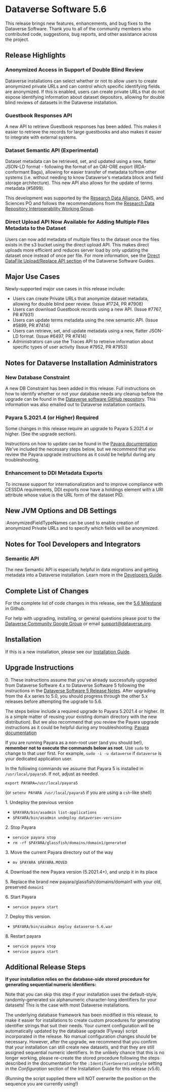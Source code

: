 # Dataverse Software 5.6

This release brings new features, enhancements, and bug fixes to the Dataverse Software. Thank you to all of the community members who contributed code, suggestions, bug reports, and other assistance across the project.

## Release Highlights

### Anonymized Access in Support of Double Blind Review

Dataverse installations can select whether or not to allow users to create anonymized private URLs and can control which specific identifying fields are anonymized. If this is enabled, users can create private URLs that do not expose identifying information about dataset depositors, allowing for double blind reviews of datasets in the Dataverse installation.

### Guestbook Responses API

A new API to retrieve Guestbook responses has been added. This makes it easier to retrieve the records for large guestbooks and also makes it easier to integrate with external systems.

### Dataset Semantic API (Experimental)

Dataset metadata can be retrieved, set, and updated using a new, flatter JSON-LD format - following the format of an OAI-ORE export (RDA-conformant Bags), allowing for easier transfer of metadata to/from other systems (i.e. without needing to know Dataverse's metadata block and field storage architecture). This new API also allows for the update of terms metadata (#5899).

This development was supported by the [Research Data Alliance](https://rd-alliance.org), DANS, and Sciences PO and follows the recommendations from the [Research Data Repository Interoperability Working Group](http://dx.doi.org/10.15497/RDA00025).

### Direct Upload API Now Available for Adding Multiple Files Metadata to the Dataset

Users can now add metadata of multiple files to the dataset once the files exists in the s3 bucket using the direct upload API. This makes direct uploads more efficient and reduces server load by only updating the dataset once instead of once per file. For more information, see the [Direct DataFile Upload/Replace API section](https://guides.dataverse.org/en/5.6/developers/s3-direct-upload-api.html) of the Dataverse Software Guides.

## Major Use Cases

Newly-supported major use cases in this release include:

- Users can create Private URLs that anonymize dataset metadata, allowing for double blind peer review. (Issue #1724, PR #7908)
- Users can download Guestbook records using a new API. (Issue #7767, PR #7931)
- Users can update terms metadata using the new semantic API. (Issue #5899, PR #7414)
- Users can retrieve, set, and update metadata using a new, flatter JSON-LD format. (Issue #6497, PR #7414)
- Administrators can use the Traces API to retreive information about specific types of user activity  (Issue #7952, PR #7953)

## Notes for Dataverse Installation Administrators

### New Database Constraint

A new DB Constraint has been added in this release. Full instructions on how to identify whether or not your database needs any cleanup before the upgrade can be found in the [Dataverse software GitHub repository](https://github.com/IQSS/dataverse/blob/develop/scripts/issues/7451/PRE-RELEASE-INFO.txt). This information was also emailed out to Dataverse installation contacts.

### Payara 5.2021.4 (or Higher) Required

Some changes in this release require an upgrade to Payara 5.2021.4 or higher. (See the upgrade section).

Instructions on how to update can be found in the [Payara documentation](https://docs.payara.fish/community/docs/5.2021.4/documentation/user-guides/upgrade-payara.html) We've included the necessary steps below, but we recommend that you review the Payara upgrade instructions as it could be helpful during any troubleshooting.

### Enhancement to DDI Metadata Exports

To increase support for internationalization and to improve compliance with CESSDA requirements, DDI exports now have a holdings element with a URI attribute whose value is the URL form of the dataset PID.

## New JVM Options and DB Settings

:AnonymizedFieldTypeNames can be used to enable creation of anonymized Private URLs and to specify which fields will be anonymized.

## Notes for Tool Developers and Integrators

### Semantic API

The new Semantic API is especially helpful in data migrations and getting metadata into a Dataverse installation. Learn more in the [Developers Guide](https://guides.dataverse.org/en/5.6/developers/).

## Complete List of Changes

For the complete list of code changes in this release, see the [5.6 Milestone](https://github.com/IQSS/dataverse/milestone/97?closed=1) in Github.

For help with upgrading, installing, or general questions please post to the [Dataverse Community Google Group](https://groups.google.com/forum/#!forum/dataverse-community) or email support@dataverse.org.

## Installation

If this is a new installation, please see our [Installation Guide](https://guides.dataverse.org/en/5.6/installation/).

## Upgrade Instructions

0\. These instructions assume that you've already successfully upgraded from Dataverse Software 4.x to Dataverse Software 5 following the instructions in the [Dataverse Software 5 Release Notes](https://github.com/IQSS/dataverse/releases/tag/v5.0). After upgrading from the 4.x series to 5.0, you should progress through the other 5.x releases before attempting the upgrade to 5.6.

The steps below include a required upgrade to Payara 5.2021.4 or higher. (It is a simple matter of reusing your existing domain directory with the new distribution). But we also recommend that you review the Payara upgrade instructions as it could be helpful during any troubleshooting: [Payara documentation](https://docs.payara.fish/community/docs/5.2021.4/documentation/user-guides/upgrade-payara.html)


If you are running Payara as a non-root user (and you should be!), **remember not to execute the commands below as root**. Use `sudo` to change to that user first. For example, `sudo -i -u dataverse` if `dataverse` is your dedicated application user.  

In the following commands we assume that Payara 5 is installed in `/usr/local/payara5`. If not, adjust as needed.

`export PAYARA=/usr/local/payara5`

(or `setenv PAYARA /usr/local/payara5` if you are using a `csh`-like shell)

1\. Undeploy the previous version 

- `$PAYARA/bin/asadmin list-applications`
- `$PAYARA/bin/asadmin undeploy dataverse<-version>`


2\. Stop Payara

- `service payara stop`
- `rm -rf $PAYARA/glassfish/domains/domain1/generated`

3\. Move the current Payara directory out of the way

- `mv $PAYARA $PAYARA.MOVED`

4\. Download the new Payara version (5.2021.4+), and unzip it in its place

5\. Replace the brand new payara/glassfish/domains/domain1 with your old, preserved `domain1`

6\. Start Payara

- `service payara start`
  
7\. Deploy this version.

- `$PAYARA/bin/asadmin deploy dataverse-5.6.war`

8\. Restart payara

- `service payara stop`
- `service payara start`

## Additional Release Steps

**If your installation relies on the database-side stored procedure for generating sequential numeric identifiers:**

Note that you can skip this step if your installation uses the default-style, randomly-generated six alphanumeric character-long identifiers for your datasets! This is the case with most Dataverse installations.

The underlying database framework has been modified in this release, to make it easier for installations  to create custom procedures for generating identifier strings that suit their needs. Your current configuration will  be automatically updated by the database upgrade (Flyway) script incorporated in the release. No manual configuration changes should be necessary. However, after the upgrade, we recommend that you confirm that your installation can still create new datasets, and that they are still assigned sequential numeric identifiers. In the unlikely chance that this is no longer working, please re-create the stored procedure following the steps described in the documentation for the `:IdentifierGenerationStyle` setting in the *Configuration* section of the Installation Guide for this release (v5.6).

(Running the script supplied there will NOT overwrite the position on the sequence you are currently using!)
